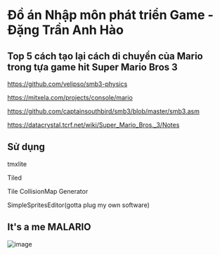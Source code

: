# Đồ án Nhập môn phát triển Game - Đặng Trần Anh Hào

## Top 5 cách tạo lại cách di chuyển của Mario trong tựa game hit Super Mario Bros 3

https://github.com/velipso/smb3-physics 

https://mitxela.com/projects/console/mario 

https://github.com/captainsouthbird/smb3/blob/master/smb3.asm 

https://datacrystal.tcrf.net/wiki/Super_Mario_Bros._3/Notes

## Sử dụng

tmxlite

Tiled

Tile CollisionMap Generator

SimpleSpritesEditor(gotta plug my own software)















































## It's a me MALARIO 
![image](https://github.com/user-attachments/assets/659e3489-04bf-4ae9-ae8c-58c1157f67ad) 

